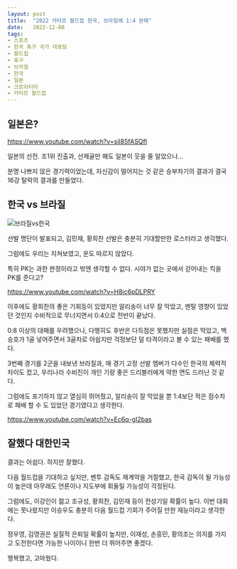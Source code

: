 ```yaml
---
layout: post
title:  "2022 카타르 월드컵 한국, 브라질에 1:4 완패"
date:   2022-12-08
tags:
- 스포츠
- 한국 축구 국가 대표팀
- 월드컵
- 축구
- 브라질
- 한국
- 일본
- 크로아티아
- 카타르 월드컵
---
```


## 일본은?

https://www.youtube.com/watch?v=siI85fASQfI

일본의 선전. 조1위 진출과, 선제골만 해도 일본이 웃을 줄 알았으나...

분명 나쁘지 않은 경기력이었는데, 자신감이 떨어지는 것 같은 승부차기의 결과가 결국 16강 탈락의 결과를 만들었다.

## 한국 vs 브라질

![브라질vs한국](../fan/img/2022/worldcup/korea_vs_brasil.png)

선발 명단이 발표되고, 김민재, 황희찬 선발은 충분히 기대할만한 로스터라고 생각했다.

그럼에도 우리는 지쳐보였고, 운도 따르지 않았다.

특히 PK는 과한 판정이라고 밖엔 생각할 수 없다. 시야가 없는 곳에서 걷어내는 킥을 PK를 준다고?

https://www.youtube.com/watch?v=H8ic6pDLPRY

이후에도 황희찬의 좋은 기회등이 있었지만 알리송이 너무 잘 막았고, 멘탈 영향이 있었던 것인지 수비적으로 무너지면서 0:4으로 전반이 끝났다.

0:8 이상의 대패를 우려했으나, 다행히도 후반은 다득점은 못했지만 실점은 막았고, 백승호가 1골 넣어주면서 3골차로 아쉽지만 걱정보단 덜 타격이라고 볼 수 있는 패배를 했다.

3번째 경기를 2군을 내보낸 브라질과, 매 경기 고정 선발 멤버가 다수인 한국의 체력적 차이도 컸고, 우리나라 수비진이 개인 기량 좋은 드리블러에게 약한 면도 드러난 것 같다.

그럼에도 포기하지 않고 열심히 뛰어줬고, 알리송이 잘 막았을 뿐 1:4보단 적은 점수차로 패배 할 수 도 있었던 경기였다고 생각한다.

https://www.youtube.com/watch?v=Ec6q-gI2bas

## 잘했다 대한민국

결과는 아쉽다. 하지만 잘했다.

다음 월드컵을 기대하고 싶지만, 벤투 감독도 재계약을 거절했고, 한국 감독이 될 가능성이 높은데 아무래도 언론이나 지도부에 휘둘릴 가능성이 걱정된다.

그럼에도, 이강인이 젊고 조규성, 황희찬, 김민재 등이 전성기일 확률이 높다. 이번 대회에는 못나왔지만 이승우도 충분히 다음 월드컵 기회가 주어질 만한 재능이라고 생각한다.

정우영, 김영권은 실질적 은퇴일 확률이 높지만, 이재성, 손흥민, 황의조는 의지를 가지고 도전한다면 가능한 나이이니 한번 더 뛰어주면 좋겠다.

행복했고, 고마웠다.